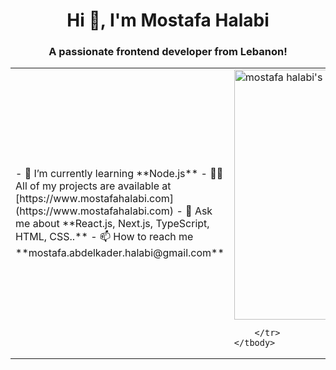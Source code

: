 <h1 align="center">Hi 👋, I'm Mostafa Halabi</h1>
<h3 align="center">A passionate frontend developer from Lebanon!</h3>
<table>
	<tbody>
		<tr>
			<td>- 🌱 I’m currently learning **Node.js**
			- 👨‍💻 All of my projects are available at [https://www.mostafahalabi.com](https://www.mostafahalabi.com)
			- 💬 Ask me about **React.js, Next.js, TypeScript, HTML, CSS..**
			- 📫 How to reach me **mostafa.abdelkader.halabi@gmail.com**</td>
			</td>
			<td rowspan="4">
        
  <img src="https://api.daily.dev/devcards/45e08494df11437f8affc7349e3fa65d.png?r=o85" width="400" alt="mostafa halabi's Dev Card"/>

     
	
		</tr>
	</tbody>
</table>







  



